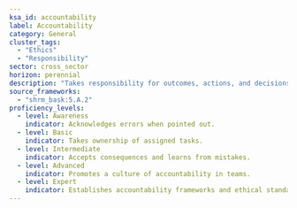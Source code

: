 ```yaml
---
ksa_id: accountability
label: Accountability
category: General
cluster_tags: 
  - "Ethics"
  - "Responsibility"
sector: cross_sector
horizon: perennial
description: "Takes responsibility for outcomes, actions, and decisions while upholding integrity."
source_frameworks: 
  - "shrm_bask:5.A.2"
proficiency_levels:
  - level: Awareness
    indicator: Acknowledges errors when pointed out.
  - level: Basic
    indicator: Takes ownership of assigned tasks.
  - level: Intermediate
    indicator: Accepts consequences and learns from mistakes.
  - level: Advanced
    indicator: Promotes a culture of accountability in teams.
  - level: Expert
    indicator: Establishes accountability frameworks and ethical standards.
---
```



